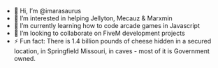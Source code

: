 - 👋 Hi, I’m @imarasaurus
- 👀 I’m interested in helping Jellyton, Mecauz & Marxmin
- 🌱 I’m currently learning how to code arcade games in Javascript
- 💞️ I’m looking to collaborate on FiveM development projects
- ⚡ Fun fact: There is 1.4 billion pounds of cheese hidden in a secured location, in Springfield Missouri, in caves - most of it is Government owned.

<!---
imarasaurus/imarasaurus is a ✨ special ✨ repository because its `README.md` (this file) appears on your GitHub profile.
You can click the Preview link to take a look at your changes.
--->
